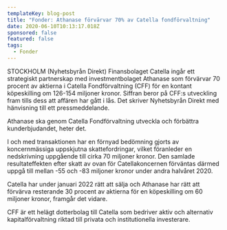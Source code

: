 ```yaml
---
templateKey: blog-post
title: "Fonder: Athanase förvärvar 70% av Catella fondförvaltning"
date: 2020-06-10T10:13:17.018Z
sponsored: false
featured: false
tags:
  - Fonder
---
```

STOCKHOLM (Nyhetsbyrån Direkt) Finansbolaget Catella ingår ett strategiskt partnerskap med investmentbolaget Athanase som förvärvar 70 procent av aktierna i Catella Fondförvaltning (CFF) för en kontant köpeskilling om 126-154 miljoner kronor. Siffran beror på CFF:s utveckling fram tills dess att affären har gått i lås. Det skriver Nyhetsbyrån Direkt med hänvisning till ett pressmeddelande.

Athanase ska genom Catella Fondförvaltning utveckla och förbättra kunderbjudandet, heter det.

I och med transaktionen har en förnyad bedömning gjorts av koncernmässiga uppskjutna skattefordringar, vilket föranleder en nedskrivning uppgående till cirka 70 miljoner kronor. Den samlade resultateffekten efter skatt av ovan för Catellakoncernen förväntas därmed uppgå till mellan -55 och -83 miljoner kronor under andra halvåret 2020.

Catella har under januari 2022 rätt att sälja och Athanase har rätt att förvärva resterande 30 procent av aktierna för en köpeskilling om 60 miljoner kronor, framgår det vidare.

CFF är ett helägt dotterbolag till Catella som bedriver aktiv och alternativ kapitalförvaltning riktad till privata och institutionella investerare.